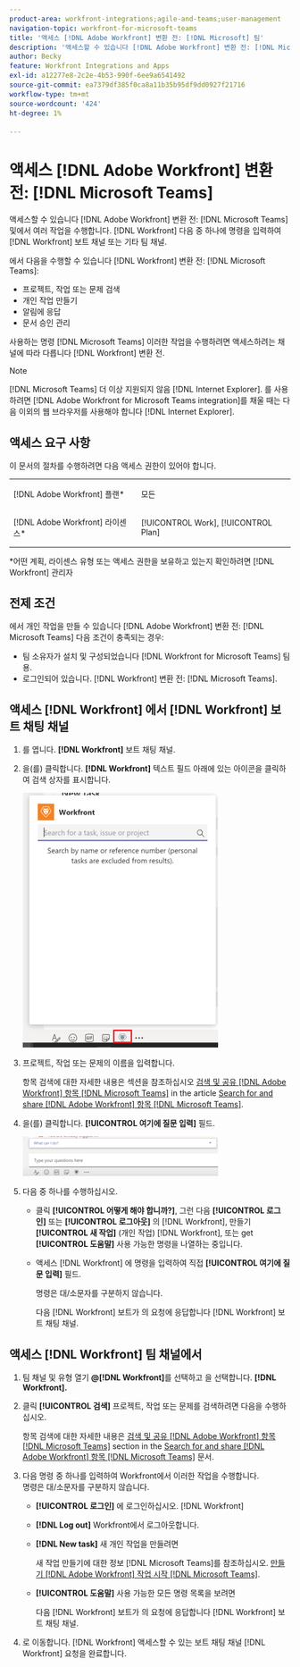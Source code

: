 ```yaml
---
product-area: workfront-integrations;agile-and-teams;user-management
navigation-topic: workfront-for-microsoft-teams
title: '액세스 [!DNL Adobe Workfront] 변환 전: [!DNL Microsoft] 팀'
description: '액세스할 수 있습니다 [!DNL Adobe Workfront] 변환 전: [!DNL Microsoft Teams] 및에서 여러 작업을 수행합니다. [!DNL Workfront] Workfront 보트 채널 또는 다른 팀 채널에 명령을 입력하여'
author: Becky
feature: Workfront Integrations and Apps
exl-id: a12277e8-2c2e-4b53-990f-6ee9a6541492
source-git-commit: ea7379df385f0ca8a11b35b95df9dd0927f21716
workflow-type: tm+mt
source-wordcount: '424'
ht-degree: 1%

---
```


# 액세스 [!DNL Adobe Workfront] 변환 전: [!DNL Microsoft Teams]

액세스할 수 있습니다 [!DNL Adobe Workfront] 변환 전: [!DNL Microsoft Teams] 및에서 여러 작업을 수행합니다. [!DNL Workfront] 다음 중 하나에 명령을 입력하여 [!DNL Workfront] 보트 채널 또는 기타 팀 채널.

에서 다음을 수행할 수 있습니다 [!DNL Workfront] 변환 전: [!DNL Microsoft Teams]:

* 프로젝트, 작업 또는 문제 검색
* 개인 작업 만들기
* 알림에 응답
* 문서 승인 관리

사용하는 명령 [!DNL Microsoft Teams] 이러한 작업을 수행하려면 액세스하려는 채널에 따라 다릅니다 [!DNL Workfront] 변환 전.

>[!NOTE]
>
>[!DNL Microsoft Teams] 더 이상 지원되지 않음 [!DNL Internet Explorer]. 를 사용하려면 [!DNL Adobe Workfront for Microsoft Teams integration]를 채울 때는 다음 이외의 웹 브라우저를 사용해야 합니다 [!DNL Internet Explorer].

## 액세스 요구 사항

이 문서의 절차를 수행하려면 다음 액세스 권한이 있어야 합니다.

<table style="table-layout:auto"> 
 <col> 
 <col> 
 <tbody> 
  <tr> 
   <td role="rowheader">[!DNL Adobe Workfront] 플랜*</td> 
   <td> <p>모든</p> </td> 
  </tr> 
  <tr> 
   <td role="rowheader">[!DNL Adobe Workfront] 라이센스*</td> 
   <td> <p>[!UICONTROL Work], [!UICONTROL Plan]</p> </td> 
  </tr> 
 </tbody> 
</table>

&#42;어떤 계획, 라이센스 유형 또는 액세스 권한을 보유하고 있는지 확인하려면 [!DNL Workfront] 관리자

## 전제 조건

에서 개인 작업을 만들 수 있습니다 [!DNL Adobe Workfront] 변환 전: [!DNL Microsoft Teams] 다음 조건이 충족되는 경우:

* 팀 소유자가 설치 및 구성되었습니다 [!DNL Workfront for Microsoft Teams] 팀용.
* 로그인되어 있습니다. [!DNL Workfront] 변환 전: [!DNL Microsoft Teams].

## 액세스 [!DNL Workfront] 에서 [!DNL Workfront] 보트 채팅 채널

1. 를 엽니다. **[!DNL Workfront]** 보트 채팅 채널.
1. 을(를) 클릭합니다. **[!DNL Workfront]** 텍스트 필드 아래에 있는 아이콘을 클릭하여 검색 상자를 표시합니다.

   ![teams_search_box_in_the_bot_channel.PNG](assets/teams-search-box-in-the-bot-channel-350x456.png)

1. 프로젝트, 작업 또는 문제의 이름을 입력합니다.

   항목 검색에 대한 자세한 내용은 섹션을 참조하십시오 [검색 및 공유 [!DNL Adobe Workfront] 항목 [!DNL Microsoft Teams]](../../workfront-integrations-and-apps/using-workfront-with-microsoft-teams/search-for-and-share-wf-items-in-ms-teams.md) in the article [Search for and share [!DNL Adobe Workfront] 항목 [!DNL Microsoft Teams]](../../workfront-integrations-and-apps/using-workfront-with-microsoft-teams/search-for-and-share-wf-items-in-ms-teams.md).

1. 을(를) 클릭합니다. **[!UICONTROL 여기에 질문 입력]** 필드.

   ![ms_teams_type_your_questions_here_and_what_can_I_do_fields.png](assets/ms-teams-type-your-questions-here-and-what-can-i-do-fields-350x71.png)

1. 다음 중 하나를 수행하십시오.

   * 클릭 **[!UICONTROL 어떻게 해야 합니까?]**, 그런 다음 **[!UICONTROL 로그인]** 또는 **[!UICONTROL 로그아웃]** 의 [!DNL Workfront], 만들기 **[!UICONTROL 새 작업]** (개인 작업) [!DNL Workfront], 또는 get **[!UICONTROL 도움말]** 사용 가능한 명령을 나열하는 중입니다.

   * 액세스 [!DNL Workfront] 에 명령을 입력하여 직접 **[!UICONTROL 여기에 질문 입력]** 필드.

      명령은 대/소문자를 구분하지 않습니다.

      다음 [!DNL Workfront] 보트가 의 요청에 응답합니다 [!DNL Workfront] 보트 채팅 채널.

## 액세스 [!DNL Workfront] 팀 채널에서

1. 팀 채널 및 유형 열기 **@[!DNL Workfront]**&#x200B;를 선택하고 을 선택합니다. **[!DNL Workfront].**

1. 클릭 **[!UICONTROL 검색]** 프로젝트, 작업 또는 문제를 검색하려면 다음을 수행하십시오.

   항목 검색에 대한 자세한 내용은 [검색 및 공유 [!DNL Adobe Workfront] 항목 [!DNL Microsoft Teams]](../../workfront-integrations-and-apps/using-workfront-with-microsoft-teams/search-for-and-share-wf-items-in-ms-teams.md) section in the [Search for and share [!DNL Adobe Workfront] 항목 [!DNL Microsoft Teams]](../../workfront-integrations-and-apps/using-workfront-with-microsoft-teams/search-for-and-share-wf-items-in-ms-teams.md) 문서.

1. 다음 명령 중 하나를 입력하여 Workfront에서 이러한 작업을 수행합니다.\
   명령은 대/소문자를 구분하지 않습니다.

   * **[!UICONTROL 로그인]** 에 로그인하십시오. [!DNL Workfront]
   * **[!DNL Log out]** Workfront에서 로그아웃합니다.
   * **[!DNL New task]** 새 개인 작업을 만들려면

      새 작업 만들기에 대한 정보 [!DNL Microsoft Teams]를 참조하십시오. [만들기 [!DNL Adobe Workfront] 작업 시작 [!DNL Microsoft Teams]](../../workfront-integrations-and-apps/using-workfront-with-microsoft-teams/create-workfront-tasks-from-ms-teams.md).

   * **[!UICONTROL 도움말]** 사용 가능한 모든 명령 목록을 보려면

      다음 [!DNL Workfront] 보트가 의 요청에 응답합니다 [!DNL Workfront] 보트 채팅 채널.

1. 로 이동합니다. [!DNL Workfront] 액세스할 수 있는 보트 채팅 채널 [!DNL Workfront] 요청을 완료합니다.
